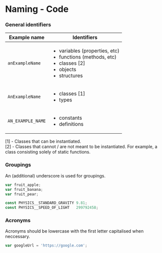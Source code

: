 # Naming - Code

### General identifiers

| Example name      | Identifiers |
| ----------------- | ----------- |
| `anExampleName`   | <ul><li>variables (properties, etc)</li><li>functions (methods, etc)</li><li>classes [2]</li><li>objects</li><li>structures</li></ul> | 
| `AnExampleName`   | <ul><li>classes [1]</li><li>types</li></ul> | 
| `AN_EXAMPLE_NAME` | <ul><li>constants</li><li>definitions</li></ul> | 

[1] - Classes that can be instantiated.  
[2] - Classes that cannot / are not meant to be instantiated. For example, a class consisting solely of static functions.

### Groupings

An (additional) underscore is used for groupings.

```javascript
var fruit_apple;
var fruit_banana;
var fruit_pear;

const PHYSICS__STANDARD_GRAVITY 9.81;
const PHYSICS__SPEED_OF_LIGHT   299792458;
```

### Acronyms

Acronyms should be lowercase with the first letter capitalised when neccessary.

```javascript
var googleUrl = 'https://google.com';
```
